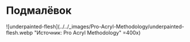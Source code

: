 # Подмалёвок

![underpainted-flesh](../../_images/Pro-Acryl-Methodology/underpainted-flesh.webp "Источник: Pro Acryl Methodology" =400x)